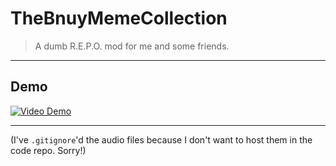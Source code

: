 # TheBnuyMemeCollection

> A dumb R.E.P.O. mod for me and some friends.

---

## Demo

[![Video Demo](https://img.youtube.com/vi/fc2-gldbHtA/0.jpg)](https://www.youtube.com/watch?v=fc2-gldbHtA)

---

(I've `.gitignore`'d the audio files because I don't want to host them in the code repo. Sorry!)
